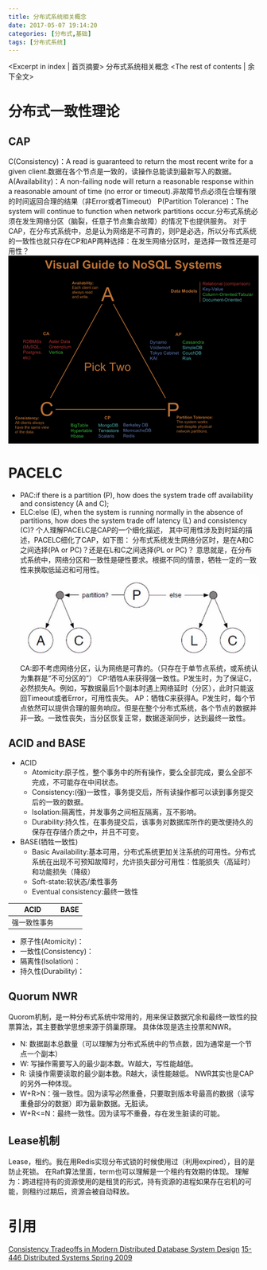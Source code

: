 ```yaml
---
title: 分布式系统相关概念
date: 2017-05-07 19:14:20
categories: [分布式,基础]
tags: [分布式系统]
---
```

<Excerpt in index | 首页摘要>
分布式系统相关概念<!-- more -->
<The rest of contents | 余下全文>
# 分布式一致性理论
## CAP
C(Consistency)：A read is guaranteed to return the most recent write for a given client.数据在各个节点是一致的，读操作总能读到最新写入的数据。
A(Availability)：A non-failing node will return a reasonable response within a reasonable amount of time (no error or timeout).非故障节点必须在合理有限的时间返回合理的结果（非Error或者Timeout）
P(Partition Tolerance)：The system will continue to function when network partitions occur.分布式系统必须在发生网络分区（脑裂，任意子节点集合故障）的情况下也提供服务。
对于CAP，在分布式系统中，总是认为网络是不可靠的，则P是必选，所以分布式系统的一致性也就只存在CP和AP两种选择：在发生网络分区时，是选择一致性还是可用性？
![CAP](/resources/img/distributed_systems/CAP.png)

# PACELC
- PAC:if there is a partition (P), how does the system trade off availability and consistency (A and C);
- ELC:else (E), when the system is running normally in the absence of partitions, how does the system trade off latency (L) and consistency (C)?
个人理解PACELC是CAP的一个细化描述，
其中可用性涉及到时延的描述，PACELC细化了CAP，如下图：
分布式系统发生网络分区时，是在A和C之间选择(PA or PC)？还是在L和C之间选择(PL or PC)？
意思就是，在分布式系统中，网络分区和一致性是硬性要求。根据不同的情景，牺牲一定的一致性来换取低延迟和可用性。
![PACELC](/resources/img/distributed_systems/PACELC.png)
CA:即不考虑网络分区，认为网络是可靠的。（只存在于单节点系统，或系统认为集群是“不可分区的”）
CP:牺牲A来获得强一致性。P发生时，为了保证C，必然损失A。例如，写数据最后1个副本时遇上网络延时（分区），此时只能返回Timeout或者Error，可用性丧失。
AP：牺牲C来获得A。P发生时，每个节点依然可以提供合理的服务响应。但是在整个分布式系统，各个节点的数据并非一致。一致性丧失，当分区恢复正常，数据逐渐同步，达到最终一致性。

## ACID and BASE
- ACID
  * Atomicity:原子性，整个事务中的所有操作，要么全部完成，要么全部不完成，不可能存在中间状态。
  * Consistency:(强)一致性，事务提交后，所有读操作都可以读到事务提交后的一致的数据。
  * Isolation:隔离性，并发事务之间相互隔离，互不影响。
  * Durability:持久性，在事务提交后，该事务对数据库所作的更改便持久的保存在存储介质之中，并且不可变。
- BASE(牺牲一致性)
  * Basic Availability:基本可用，分布式系统更加关注系统的可用性。分布式系统在出现不可预知故障时，允许损失部分可用性：性能损失（高延时）和功能损失（降级）
  * Soft-state:软状态/柔性事务
  * Eventual consistency:最终一致性

|ACID|BASE|
|--|--|
|强一致性事务||
- 原子性(Atomicity)：
- 一致性(Consistency)：
- 隔离性(Isolation)：
- 持久性(Durability)：

## Quorum NWR
Quorom机制，是一种分布式系统中常用的，用来保证数据冗余和最终一致性的投票算法，其主要数学思想来源于鸽巢原理。
具体体现是选主投票和NWR。
- N: 数据副本总数量（可以理解为分布式系统中的节点数，因为通常是一个节点一个副本）
- W: 写操作需要写入的最少副本数。W越大，写性能越低。
- R: 读操作需要读取的最少副本数。R越大，读性能越低。
NWR其实也是CAP的另外一种体现。
- W+R>N：强一致性。因为读写必然重叠，只要取到版本号最高的数据（读写重叠部分的数据）即为最新数据。无脏读。
- W+R<=N：最终一致性。因为读写不重叠，存在发生脏读的可能。

## Lease机制
Lease，租约。我在用Redis实现分布式锁的时候使用过（利用expired），目的是防止死锁。
在Raft算法里面，term也可以理解是一个租约有效期的体现。
理解为：跨进程持有的资源使用的是租赁的形式，持有资源的进程如果存在宕机的可能，则租约过期后，资源会被自动释放。

# 引用
[Consistency Tradeoffs in Modern Distributed Database System Design](http://cs-www.cs.yale.edu/homes/dna/papers/abadi-pacelc.pdf)
[15-446 Distributed Systems Spring 2009](http://slideplayer.com/slide/4972041/)
